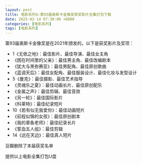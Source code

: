```yaml
---
layout: post
title: 电影系列4:第93届奥斯卡金像奖获奖影片全集打包下载
date: 2025-02-14 07:30:00 +0800
categories: [电影系列]
tags: [电影系列]
---
```


第93届奥斯卡金像奖是在2021年颁发的。以下是获奖影片及奖项：

- 1《无依之地》：最佳影片、最佳导演、最佳女主角
- 《困在时间里的父亲》：最佳男主角、最佳改编剧本
- 《犹大与黑弥赛亚》：最佳男配角、最佳原创歌曲
- 《蓝调天后》：最佳女配角、最佳服装设计、最佳化妆与发型设计
- 5《曼克》：最佳摄影、最佳艺术指导
- 《灵魂乐之夏》：最佳动画长片、最佳原创配乐
- 《金属之声》：最佳剪辑、最佳音效
- 《另一轮》：最佳国际影片
- 《科莱特》：最佳纪录短片
- 10《若有似无我爱你》：最佳动画短片
- 《前程似锦的女孩》：最佳原创剧本
- 《我的章鱼老师》：最佳纪录长片
- 《誓血五人组》：最佳剪辑
- 14《远在天边》：最佳真人短片

豆瓣删除了本届获奖名单

提供以上电影全集打包U盘